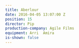 ```yaml
---
title: Aberlour
date: 2016-04-05 13:07:00 Z
position: 15
director: Pip
production-company: Agile Films
equipment: Arri  Amira
is-shown: false
---
```


